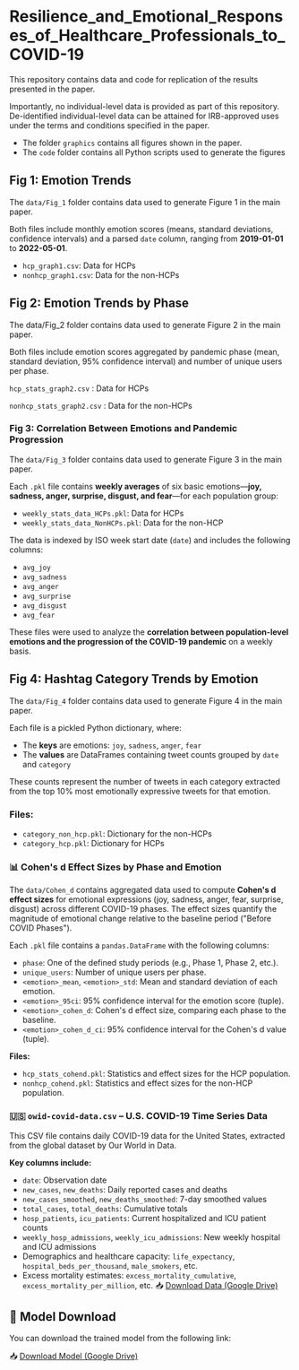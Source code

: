 # Resilience_and_Emotional_Responses_of_Healthcare_Professionals_to_COVID-19
This repository contains data and code for replication of the results presented in the paper. 

Importantly, no individual-level data is provided as part of this repository. De-identified individual-level data can be attained for IRB-approved uses under the terms and conditions specified in the paper. 


* The folder `graphics` contains all figures shown in the paper.
* The `code` folder contains all Python scripts used to generate the figures 
  
## Fig 1: Emotion Trends

The `data/Fig_1` folder contains data used to generate Figure 1 in the main paper.

Both files include monthly emotion scores (means, standard deviations, confidence intervals) and a parsed `date` column, ranging from **2019-01-01** to **2022-05-01**.

- `hcp_graph1.csv`: Data for HCPs
- `nonhcp_graph1.csv`: Data for the non-HCPs


## Fig 2: Emotion Trends by Phase
The data/Fig_2 folder contains data used to generate Figure 2 in the main paper.

Both files include emotion scores aggregated by pandemic phase (mean, standard deviation, 95% confidence interval) and number of unique users per phase.

`hcp_stats_graph2.csv` : Data for HCPs

`nonhcp_stats_graph2.csv` : Data for the non-HCPs

### Fig 3: Correlation Between Emotions and Pandemic Progression

The `data/Fig_3` folder contains data used to generate Figure 3 in the main paper.

Each `.pkl` file contains **weekly averages** of six basic emotions—**joy, sadness, anger, surprise, disgust, and fear**—for each population group:
- `weekly_stats_data_HCPs.pkl`: Data for HCPs
- `weekly_stats_data_NonHCPs.pkl`: Data for the non-HCP

The data is indexed by ISO week start date (`date`) and includes the following columns:
- `avg_joy`
- `avg_sadness`
- `avg_anger`
- `avg_surprise`
- `avg_disgust`
- `avg_fear`

These files were used to analyze the **correlation between population-level emotions and the progression of the COVID-19 pandemic** on a weekly basis.


## Fig 4: Hashtag Category Trends by Emotion

The `data/Fig_4` folder contains data used to generate Figure 4 in the main paper.

Each file is a pickled Python dictionary, where:
- The **keys** are emotions: `joy`, `sadness`, `anger`, `fear`  
- The **values** are DataFrames containing tweet counts grouped by `date` and `category`

These counts represent the number of tweets in each category extracted from the top 10% most emotionally expressive tweets for that emotion.

### Files:
- `category_non_hcp.pkl`: Dictionary for the non-HCPs 
- `category_hcp.pkl`: Dictionary for HCPs

### 📊 Cohen's d Effect Sizes by Phase and Emotion

The `data/Cohen_d` contains aggregated data used to compute **Cohen's d effect sizes** for emotional expressions (joy, sadness, anger, fear, surprise, disgust) across different COVID-19 phases. The effect sizes quantify the magnitude of emotional change relative to the baseline period ("Before COVID Phases").

Each `.pkl` file contains a `pandas.DataFrame` with the following columns:

- `phase`: One of the defined study periods (e.g., Phase 1, Phase 2, etc.).
- `unique_users`: Number of unique users per phase.
- `<emotion>_mean`, `<emotion>_std`: Mean and standard deviation of each emotion.
- `<emotion>_95ci`: 95% confidence interval for the emotion score (tuple).
- `<emotion>_cohen_d`: Cohen's d effect size, comparing each phase to the baseline.
- `<emotion>_cohen_d_ci`: 95% confidence interval for the Cohen's d value (tuple).

**Files:**
- `hcp_stats_cohend.pkl`: Statistics and effect sizes for the HCP population.
- `nonhcp_cohend.pkl`: Statistics and effect sizes for the non-HCP population.


### 🇺🇸 `owid-covid-data.csv` – U.S. COVID-19 Time Series Data

This CSV file contains daily COVID-19 data for the United States, extracted from the global dataset by Our World in Data.

**Key columns include:**
- `date`: Observation date  
- `new_cases`, `new_deaths`: Daily reported cases and deaths  
- `new_cases_smoothed`, `new_deaths_smoothed`: 7-day smoothed values  
- `total_cases`, `total_deaths`: Cumulative totals  
- `hosp_patients`, `icu_patients`: Current hospitalized and ICU patient counts  
- `weekly_hosp_admissions`, `weekly_icu_admissions`: New weekly hospital and ICU admissions  
- Demographics and healthcare capacity: `life_expectancy`, `hospital_beds_per_thousand`, `male_smokers`, etc.  
- Excess mortality estimates: `excess_mortality_cumulative`, `excess_mortality_per_million`, etc.
📥 [Download Data (Google Drive)](https://drive.google.com/file/d/15Gv8XX5FgwJpn15vikh9NyIa2W127yyY/view?usp=sharin)





## 🔗 Model Download

You can download the trained model from the following link:

📥 [Download Model (Google Drive)](https://drive.google.com/file/d/1OtI9ZQOkX3xgTiNTQdRoUHUsmPz7l3IP/view?usp=sharing)







